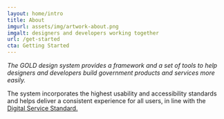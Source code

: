 ```yaml
---
layout: home/intro
title: About
imgurl: assets/img/artwork-about.png
imgalt: designers and developers working together
url: /get-started
cta: Getting Started
---
```


*The GOLD design system provides a framework and a set of tools to help designers and developers build government products and services more easily.*

The system incorporates the highest usability and accessibility standards and helps deliver a consistent experience for all users, in line with the [Digital Service Standard.](https://www.dta.gov.au/standard/)
